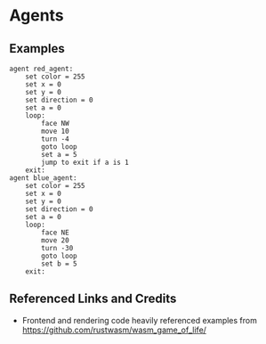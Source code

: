 # Agents

## Examples

```
agent red_agent:
    set color = 255
    set x = 0
    set y = 0
    set direction = 0
    set a = 0
    loop:
        face NW
        move 10
        turn -4
        goto loop
        set a = 5
        jump to exit if a is 1
    exit:
agent blue_agent:
    set color = 255
    set x = 0
    set y = 0
    set direction = 0
    set a = 0
    loop:
        face NE
        move 20
        turn -30
        goto loop
        set b = 5
    exit:
```

## Referenced Links and Credits

- Frontend and rendering code heavily referenced examples from https://github.com/rustwasm/wasm_game_of_life/
